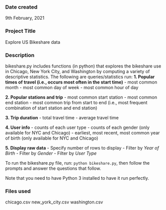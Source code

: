 ### Date created
9th February, 2021

### Project Title
Explore US Bikeshare data

### Description
bikeshare.py includes functions (in python) that explores the bikeshare use in Chicago, New York City, and Washington by computing a variety of descriptive statistics.
The following are queries/statistics run:
  **1. Popular times of travel (i.e., occurs most often in the start time)**
      - most common month
      - most common day of week
      - most common hour of day

  **2. Popular stations and trip**
      - most common start station
      - most common end station
      - most common trip from start to end (i.e., most frequent combination of start station and end station)

  **3. Trip duration**
      - total travel time
      - average travel time

  **4. User info**
    - counts of each user type
    - counts of each gender (only available for NYC and Chicago)
    - earliest, most recent, most common year of birth (only available for NYC and Chicago)

   **5. Display raw data**
    - Specify number of rows to display
    - Filter by _Year of Birth_
    - Filter by _Gender_
    - Filter by _User Type_

To run the bikeshare.py file, run: `python bikeshare.py`, then follow the prompts and answer the questions that follow.

Note that you need to have Python 3 installed to have it run perfectly.


### Files used
chicago.csv
new_york_city.csv
washington.csv
